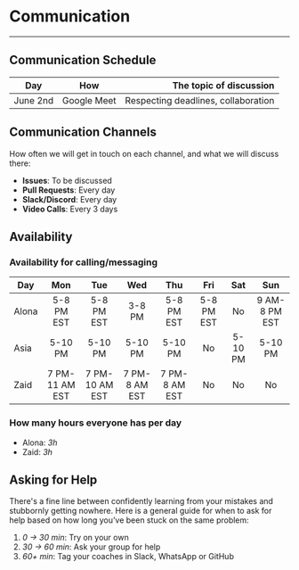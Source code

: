 <!--
    this template is for inspiration, feel free to change it however you like!

    Careful! be sure to protect your privacy when filling out this document
        everything you write here will be public
        so share only what you are comfortable sharing online
        you can share the rest in confidence with you group by another channel
-->

# Communication

---

## Communication Schedule

| Day    | How | The topic of discussion |
| :----: | :-: | ----------------------: |
| June 2nd | Google Meet  | Respecting deadlines, collaboration |

## Communication Channels

How often we will get in touch on each channel, and what we will discuss there:

- **Issues**: To be discussed
- **Pull Requests**: Every day
- **Slack/Discord**: Every day
- **Video Calls**: Every 3 days

## Availability

### Availability for calling/messaging

| Day     | Mon | Tue | Wed | Thu | Fri| Sat | Sun |
|--------|:---:|:---:|:---:|:---:|:---:|:---:|:---:|
| Alona |5-8 PM EST|5-8 PM EST|3-8 PM|5-8 PM EST|5-8 PM EST|No|9 AM-8 PM EST|
|Asia|5-10 PM |5-10 PM |5-10 PM|5-10 PM|No|5-10 PM|5-10 PM|CAT|
| Zaid| 7 PM-11 AM EST|7 PM-10 AM EST|7 PM-8 AM EST|7 PM-8 AM EST|No|No|No|

### How many hours everyone has per day

- Alona: _3h_
- Zaid: _3h_

## Asking for Help

There's a fine line between confidently learning from your mistakes and
stubbornly getting nowhere. Here is a general guide for when to ask for help
based on how long you’ve been stuck on the same problem:

1. _0 → 30 min_: Try on your own
2. _30 → 60 min_: Ask your group for help
3. _60+ min_: Tag your coaches in Slack, WhatsApp or GitHub
